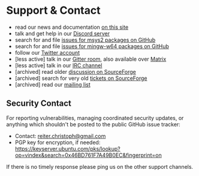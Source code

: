 # Support & Contact

*   read our news and documentation [on this site](https://www.msys2.org)
*   talk and get help in our [Discord server](https://discord.gg/jPQdRdDcT9)
*   search for and file [issues for msys2 packages on GitHub](https://github.com/msys2/msys2-packages/issues)
*   search for and file [issues for mingw-w64 packages on GitHub](https://github.com/msys2/mingw-packages/issues)
*   follow our [Twitter account](https://twitter.com/msys2org)
*   [less active] talk in our [Gitter room](https://gitter.im/msys2/msys2), also available over [Matrix](https://matrix.to/#/#msys2_msys2:gitter.im)
*   [less active] talk in our [IRC channel](irc://irc.oftc.net:6667/msys2)
*   [archived] read older [discussion on SourceForge](https://sourceforge.net/p/msys2/discussion/general/)
*   [archived] search for very old [tickets on SourceForge](https://sourceforge.net/p/msys2/tickets/)
*   [archived] read our [mailing list](https://sourceforge.net/p/msys2/mailman/msys2-users/)

## Security Contact

For reporting vulnerabilities, managing coordinated security updates, or anything which shouldn't be posted to the public GitHub issue tracker:

* Contact: reiter.christoph@gmail.com
* PGP key for encryption, if needed: https://keyserver.ubuntu.com/pks/lookup?op=vindex&search=0x46BD761F7A49B0EC&fingerprint=on

If there is no timely response please ping us on the other support channels.
